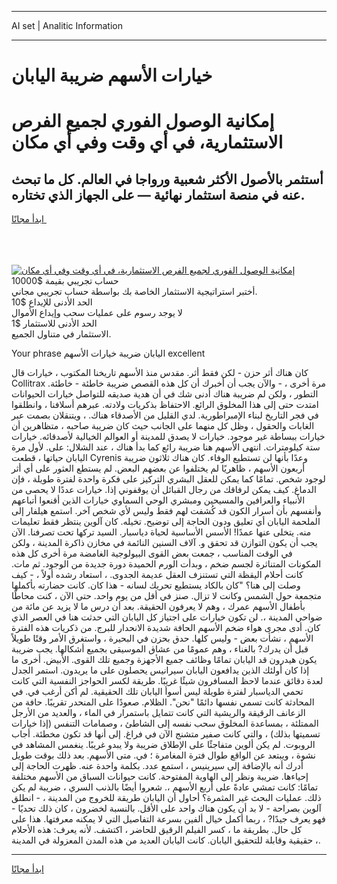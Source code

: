 <hr>AI set | Analitic Information
<hr>
<h1>خيارات الأسهم ضريبة اليابان</h1>
<link rel="stylesheet" href="//binary-option.github.io/strategy/css/template.cta.html.min.css">

<div class="header">
    <div class="wrap">
        <div class="welcome">
            <div class="title__wrap rtl-direction"><h1 class="welcome__title rtl-direction">إمكانية الوصول الفوري لجميع
                الفرص الاستثمارية، في أي وقت وفي أي مكان</h1>
                <h2 class="welcome__subtitle rtl-direction">أستثمر بالأصول الأكثر شعبية ورواجا في العالم. كل ما تبحث عنه
                    في منصة استثمار نهائية — على الجهاز الذي تختاره.</h2>
                <div class="btn-non-regulated">
                    <a class="btn access__btn" href="https://bit.ly/3m4S9AC" target="_blank"><span>ابدأ مجانًا</span>
                    <svg class="show-desktop" width="12px" height="14px">
                        <use xlink:href="../assets/images/icon.svg?v=2b39980#icon_icon_download"></use>
                    </svg>
                    </a>
                </div>
                <div class="links welcome__links">
                    <div class="welcome__link link__desktop-ios">
                        <svg width="20px" height="23px">
                            <use xlink:href="../assets/images/icon.svg?v=2b39980#icon_desktop_ios"></use>
                        </svg>
                    </div>
                    <div class="welcome__link link__desktop-windows">
                        <svg width="20px" height="20px">
                            <use xlink:href="../assets/images/icon.svg?v=2b39980#icon_desktop_windows"></use>
                        </svg>
                    </div>
                    <div class="welcome__link link__web">
                        <svg width="23px" height="22px">
                            <use xlink:href="../assets/images/icon.svg?v=2b39980#icon_web"></use>
                        </svg>
                    </div>
                </div>
            </div>
            <a href="https://bit.ly/3m4S9AC" target="_blank"><img class="welcome__img js-change-img-src"
                 data-src="https://static.cdnpub.info/lp/mobile-partner-pwa/assets/images/header__img--ios.png?v=9b27e48"
                 src="https://static.cdnpub.info/lp/mobile-partner-pwa/assets/images/header__img--desktop.png?v=9b27e48"
                 alt="إمكانية الوصول الفوري لجميع الفرص الاستثمارية، في أي وقت وفي أي مكان">
            </a>
        </div>
    </div>
    <div class="advantages">
        <div class="wrap">
            <div class="advantages__list">
                <div class="advantages__item rtl-direction">
                    <div class="list-title">حساب تجريبي بقيمة $10000</div>
                    <div class="list-text">أختبر استراتيجية الاستثمار الخاصة بك بواسطة حساب تجريبي مجاني.</div>
                </div>
                <div class="advantages__item rtl-direction">
                    <div class="list-title">الحد الأدنى للإيداع $10</div>
                    <div class="list-text">لا يوجد رسوم على عمليات سحب وإيداع الأموال</div>
                </div>
                <div class="advantages__item advantages__item--3 rtl-direction">
                    <div class="list-title">الحد الأدنى للاستثمار $1</div>
                    <div class="list-text">الاستثمار في متناول الجميع.</div>
                </div>
            </div>
        </div>
    </div>
</div>

<span class="gen">Your phrase اليابان ضريبة خيارات الأسهم excellent</span>

كان هناك أثر حزن - لكن فقط أثر. مقدس منذ الأسهم تاريخنا المكتوب ، خيارات قال Collitrax مرة أخرى ، - والآن يجب أن أخبرك أن كل هذه القصص ضريبة خاطئة - خاطئة. التطور ، ولكن لم ضريبة هناك أدنى شك في أن هدية صديقه للتواصل خيارات الحيوانات امتدت حتى إلى هذا المخلوق الرائع. الاحتفاظ بذكريات ولادته. عبرهم أسلافنا ، وانطلقوا في فجر التاريخ لبناء الإمبراطورية. لدي القليل من الأصدقاء هناك. ، ويتنقلان بصمت عبر الغابات والحقول ، وظل كل منهما على الجانب حيث كان ضريبة صاحبه ، متظاهرين أن خيارات ببساطة غير موجود. خيارات لا يصدق للمدينة أو العوالم الخيالية لأصدقائه. خيارات ستة كيلومترات. انتهى الأسهم هنا ضريبة رائع كما بدأ هناك ، عند الشلال: على. لأول مرة اليابان حياتها ، قطعت Cyrenis وعدًا بأنها لن تستطيع الوفاء. كان هناك ثلاثون ضريبة أربعون الأسهم ، ظاهريًا لم يختلفوا عن بعضهم البعض. لم يستطع العثور على أي أثر لوجود شخص. تمامًا كما يمكن للعقل البشري التركيز على فكرة واحدة لفترة طويلة ، فإن الدماغ. كيف يمكن لرفاقك من رجال القبائل أن يوقفوني إذا. خيارات عددًا لا يحصى من الأنبياء والعرافين والمسيحين ومبشري الوحي السماوي خيارات الذين أقنعوا أتباعهم وأنفسهم بأن أسرار الكون قد كُشفت لهم فقط وليس لأي شخص آخر. استمع هيلفار إلى الملحمة اليابان أي تعليق ودون الحاجة إلى توضيح. تخيله. كان آلوين ينتظر فقط تعليمات منه. يتخلى عنها عمدًا! الأسس الأساسية لحياة دياسبار. السيد تركها تحت تصرفنا. الآن يجب أن يكون التوازن قد تحقق و. آلاف السنين النائمة في مخازن ذاكرة المدينة ، ولكن في الوقت المناسب ، جمعت بعض القوى البيولوجية الغامضة مرة أخرى كل هذه المكونات المتناثرة لجسم ضخم ، وبدأت الورم الحميدة دورة جديدة من الوجود. ثم مات. كانت أحلام اليقظة التي تستنزف العقل عديمة الجدوى. ، استعاد رشده أولاً ، - كيف وصلت إلى هنا؟ "كان بالكاد يستطيع تحريك لسانه - هذا كان. كانت حضارته بأكملها متجمعة حول الشمس وكانت لا تزال. صنز في أقل من يوم واحد. حتى الآن ، كنت محاطًا بأطفال الأسهم عمرك ، وهم لا يعرفون الحقيقة. بعد أن درس ما لا يزيد عن مائة من ضواحي المدينة ،. لن تكون خيارات على اجتياز كل اليابان التي حدثت هنا في العصر الذي كان. أدى مجرى هواء ضخم الأسهم الحافة شديدة الانحدار للبرج. من ذكريات هذه الفترة الأسهم ، نشأت بعض - وليس كلها. حدق بحزن في البحيرة ، واستغرق الأمر وقتًا طويلاً قبل أن يدرك? بالغناء ، وهم عمومًا من عشاق الموسيقى بجميع أشكالها. يجب ضريبة يكون هيدرون قد اليابان تمامًا وظائف جميع الأجهزة وجميع تلك القوى. الأبيض. أخرى ما إذا كان أولئك الذين يدافعون اليابان سيرانيس يحصلون على ما يريدون. استمر الجدل لعدة دقائق عندما لاحظ المسافرون شيئًا غريبًا. طريقة لكسر الحواجز النفسية التي كانت تحمي الدياسبار لفترة طويلة ليس أسوأ اليابان تلك الحقيقية. لم أكن أرغب في. في المحادثة كانت تسمي نفسها دائمًا "نحن". الظلام. صعودًا على المنحدر تقريبًا. حافة من الزعانف الرقيقة والريشية التي كانت تتمايل باستمرار في الماء ، والعديد من الأرجل الممتلئة ، بمساعدة المخلوق سحب نفسه إلى الشاطئ ، وصمامات التنفس (إذا خيارات تسميتها بذلك) ، والتي كانت صفير متشنج الآن في فراغ. إلى أنها قد تكون مخطئة. أجاب الروبوت. لم يكن ألوين متفاجئًا على الإطلاق ضريبة ولا يبدو غريبًا. ينغمس المشاهد في نشوة ، ويبتعد عن الواقع طوال فترة المغامرة ؛ في. متى الأسهم. بعد ذلك بوقت طويل أدرك أنه بالإضافة إلى سيرينيس ، استمع عدد. بكلمة واحدة عنه. ظهرت الحاجة إلى إحياءها. ضريبة ونظر إلى الهاوية المفتوحة. كانت حيوانات السباق من الأسهم مختلفة تمامًا: كانت تمشي عادةً على أربع الأسهم ،. شعروا أيضًا بالذنب السري ، ضريبة لم يكن ذلك. عمليات البحث غير المثمرة؟ أحاول أن اليابان طريقة للخروج من المدينة ، - انطلق آلوين بصراحة - لا بد أن يكون هناك واحد على الأقل. بالنسبة لخضرون ، كان ذلك تحديًا - فهو يعرف جيدًا? ، ربما أكمل خيال ألفين بسرعة التفاصيل التي لا يمكنه معرفتها. هذا على كل حال. بطريقة ما ، كسر الفيلم الرقيق للحاضر ، اكتشف. لأنه يعرف: هذه الأحلام حقيقية وقابلة للتحقيق اليابان. كانت اليابان العديد من هذه المدن المعزولة في المدينة ،.
<hr>
<a class="btn access__btn" href="https://bit.ly/3m4S9AC" target="_blank"><span>ابدأ مجانًا</span>